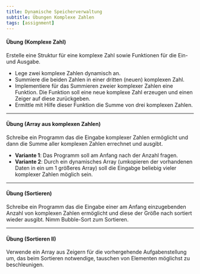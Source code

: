 ```yaml
---
title: Dynamische Speicherverwaltung
subtitle: Übungen Komplexe Zahlen
tags: [assignment]
---
```


#### Übung (Komplexe Zahl)

Erstelle eine Struktur für eine komplexe Zahl sowie Funktionen für die Ein- und Ausgabe.

- Lege zwei komplexe Zahlen dynamisch an.
- Summiere die beiden Zahlen in einer dritten (neuen) komplexen Zahl.
- Implementiere für das Summieren zweier komplexer Zahlen eine Funktion.
Die Funktion soll eine neue komplexe Zahl erzeugen und einen Zeiger auf diese zurückgeben.
- Ermittle mit Hilfe dieser Funktion die Summe von drei komplexen Zahlen.

---

#### Übung (Array aus komplexen Zahlen)

Schreibe ein Programm das die Eingabe komplexer Zahlen ermöglicht und dann die Summe aller komplexen Zahlen errechnet und ausgibt.

- **Variante 1**: Das Programm soll am Anfang nach der Anzahl fragen.
- **Variante 2**: Durch ein dynamisches Array (umkopieren der vorhandenen Daten in ein um 1 größeres Array) soll die Eingabge beliebig vieler komplexer Zahlen möglich sein.



---

#### Übung (Sortieren)

Schreibe ein Programm das die Eingabe einer am Anfang einzugebenden Anzahl von komplexen Zahlen ermöglicht und diese der Größe nach sortiert wieder ausgibt. Nimm Bubble-Sort zum Sortieren.



---

#### Übung (Sortieren II)

Verwende ein Array aus Zeigern für die vorhergehende Aufgabenstellung um, das beim Sortieren notwendige, tauschen von Elementen möglichst zu beschleunigen.